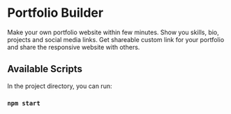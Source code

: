 # Portfolio Builder
Make your own portfolio website within few minutes. Show you skills, bio, projects and social media links.
Get shareable custom link for your portfolio and share the responsive website with others.


## Available Scripts

In the project directory, you can run:

### `npm start`

